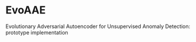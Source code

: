 # EvoAAE
Evolutionary Adversarial Autoencoder for Unsupervised Anomaly Detection: prototype implementation
